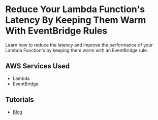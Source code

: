 # Reduce Your Lambda Function's Latency By Keeping Them Warm With EventBridge Rules

Learn how to reduce the latency and improve the performance of your Lambda Function's by keeping them warm with an EventBridge rule.

## AWS Services Used

- Lambda
- EventBridge

## Tutorials

- [Blog]()
